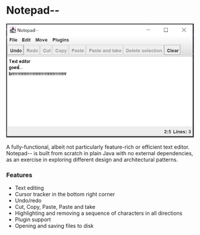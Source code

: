 # Notepad--

![notepad--](docs/notepad-minus-minus.PNG)

A fully-functional, albeit not particularly feature-rich or efficient text editor.
Notepad-- is built from scratch in plain Java with no external dependencies, as an exercise in
exploring different design and architectural patterns.

### Features

- Text editing
- Cursor tracker in the bottom right corner
- Undo/redo
- Cut, Copy, Paste, Paste and take
- Highlighting and removing a sequence of characters in all directions
- Plugin support
- Opening and saving files to disk
